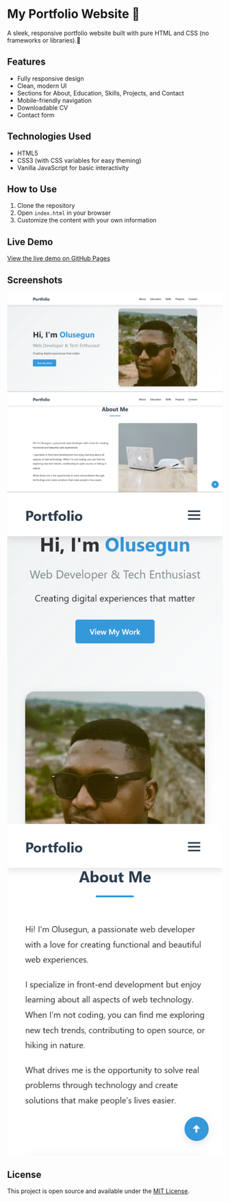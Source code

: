 # My Portfolio Website 💼

A sleek, responsive portfolio website built with pure HTML and CSS (no frameworks or libraries).🚀

## Features

- Fully responsive design
- Clean, modern UI
- Sections for About, Education, Skills, Projects, and Contact
- Mobile-friendly navigation
- Downloadable CV
- Contact form

## Technologies Used

- HTML5
- CSS3 (with CSS variables for easy theming)
- Vanilla JavaScript for basic interactivity

## How to Use

1. Clone the repository
2. Open `index.html` in your browser
3. Customize the content with your own information

## Live Demo

[View the live demo on GitHub Pages](https://japhar1.github.io/plp-hackathon-1)

## Screenshots

![Desktop View](screenshots/desktop1.webp)
![Desktop View](screenshots/desktop2.webp)
![Mobile View](screenshots/mobile1.webp)
![Mobile View](screenshots/mobile2.webp)

## License

This project is open source and available under the [MIT License](LICENSE).
